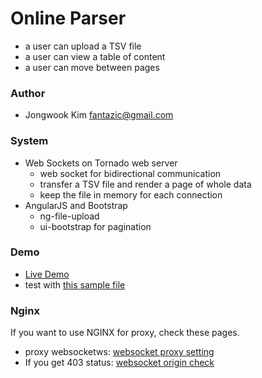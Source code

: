 # Online Parser
* a user can upload a TSV file
* a user can view a table of content
* a user can move between pages

### Author
* Jongwook Kim fantazic@gmail.com

### System
* Web Sockets on Tornado web server
    * web socket for bidirectional communication
    * transfer a TSV file and render a page of whole data
    * keep the file in memory for each connection
* AngularJS and Bootstrap
    * ng-file-upload
    * ui-bootstrap for pagination
    
### Demo
* [Live Demo](http://catlog.kr/parser/)
* test with [this sample file](https://github.com/fantazic/online-parser/tree/master/sample/sample.tsv)

### Nginx
If you want to use NGINX for proxy, check these pages.
* proxy websocketws: [websocket proxy setting](https://www.nginx.com/blog/websocket-nginx/)
* If you get 403 status: [websocket origin check](http://stackoverflow.com/questions/24800436/under-tornado-v4-websocket-connections-get-refused-with-403)
